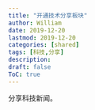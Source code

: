 ```yaml
---
title: "开通技术分享板块"
author: William
date: 2019-12-20
lastmod: 2019-12-20
categories: [shared]
tags: [科技,分享]
description: 
draft: false
ToC: true
---
```


分享科技新闻。
